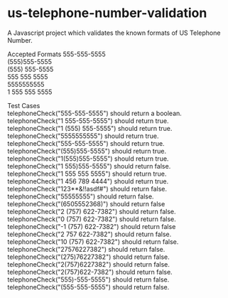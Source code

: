 # us-telephone-number-validation
A Javascript project which validates the known formats of US Telephone Number. 

  Accepted Formats
    555-555-5555   
    (555)555-5555  
    (555) 555-5555  
    555 555 5555    
    5555555555    
    1 555 555 5555    
    
    
  Test Cases  
    telephoneCheck("555-555-5555") should return a boolean.  
    telephoneCheck("1 555-555-5555") should return true.  
    telephoneCheck("1 (555) 555-5555") should return true.  
    telephoneCheck("5555555555") should return true.  
    telephoneCheck("555-555-5555") should return true.  
    telephoneCheck("(555)555-5555") should return true.  
    telephoneCheck("1(555)555-5555") should return true.  
    telephoneCheck("1 555)555-5555") should return false.  
    telephoneCheck("1 555 555 5555") should return true.  
    telephoneCheck("1 456 789 4444") should return true.  
    telephoneCheck("123**&!!asdf#") should return false.  
    telephoneCheck("55555555") should return false.  
    telephoneCheck("(6505552368)") should return false  
    telephoneCheck("2 (757) 622-7382") should return false.  
    telephoneCheck("0 (757) 622-7382") should return false.  
    telephoneCheck("-1 (757) 622-7382") should return false  
    telephoneCheck("2 757 622-7382") should return false.  
    telephoneCheck("10 (757) 622-7382") should return false.  
    telephoneCheck("27576227382") should return false.  
    telephoneCheck("(275)76227382") should return false.  
    telephoneCheck("2(757)6227382") should return false.  
    telephoneCheck("2(757)622-7382") should return false.  
    telephoneCheck("555)-555-5555") should return false.  
    telephoneCheck("(555-555-5555") should return false.  
